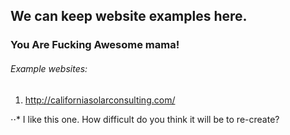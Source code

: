 ## We can keep website examples here.

### You Are Fucking Awesome mama!

###### Example websites:

1. http://californiasolarconsulting.com/

⋅⋅* I like this one. How difficult do you think it will be to re-create?
